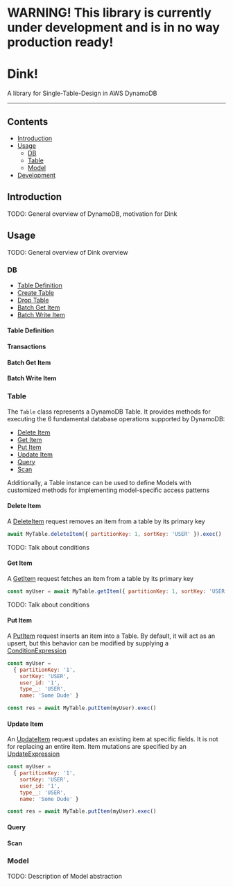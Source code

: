 
# WARNING! This library is currently under development and is in no way production ready!

# Dink!
A library for Single-Table-Design in AWS DynamoDB

---
## Contents
* [Introduction](#introduction)
* [Usage](#usage)
  * [DB](#db)
  * [Table](#table)
  * [Model](#table)
* [Development](#development)

## Introduction
TODO: General overview of DynamoDB, motivation for Dink


## Usage
TODO: General overview of Dink overview


### DB
* [Table Definition](#table-definition)
* [Create Table](#create-table)
* [Drop Table](#drop-table)
* [Batch Get Item](#batch-get-item)
* [Batch Write Item](#batch-write-item)

#### Table Definition
#### Transactions
#### Batch Get Item
#### Batch Write Item


### Table
The `Table` class represents a DynamoDB Table. It provides methods for executing the 6 fundamental database operations supported by DynamoDB:
* [Delete Item](#delete-item)
* [Get Item](#get-item)
* [Put Item](#put-item)
* [Update Item](#update-item)
* [Query](#query)
* [Scan](#scan)

Additionally, a Table instance can be used to define Models with customized methods for implementing model-specific access patterns


#### Delete Item
A [DeleteItem](https://docs.aws.amazon.com/amazondynamodb/latest/developerguide/WorkingWithItems.html) request removes an item from a table by its primary key
```js
await MyTable.deleteItem({ partitionKey: 1, sortKey: 'USER' }).exec()
```
TODO: Talk about conditions


#### Get Item
A [GetItem](https://docs.aws.amazon.com/amazondynamodb/latest/developerguide/WorkingWithItems.html) request fetches an item from a table by its primary key
```js
const myUser = await MyTable.getItem({ partitionKey: 1, sortKey: 'USER' }).exec()
```
TODO: Talk about conditions


#### Put Item
A [PutItem](https://docs.aws.amazon.com/amazondynamodb/latest/developerguide/WorkingWithItems.html) request inserts an item into a Table. By default, it will act as an upsert, but this behavior can be modified by supplying a [ConditionExpression](https://docs.aws.amazon.com/amazondynamodb/latest/developerguide/Expressions.ConditionExpressions.html)
```js
const myUser =
  { partitionKey: '1',
    sortKey: 'USER',
    user_id: '1',
    type__: 'USER',
    name: 'Some Dude' } 

const res = await MyTable.putItem(myUser).exec()
```

#### Update Item
An [UpdateItem](https://docs.aws.amazon.com/amazondynamodb/latest/developerguide/WorkingWithItems.html) request updates an existing item at specific fields. It is not for replacing an entire item. Item mutations are specified by an [UpdateExpression](https://docs.aws.amazon.com/amazondynamodb/latest/developerguide/Expressions.UpdateExpressions.html)

```js
const myUser =
  { partitionKey: '1',
    sortKey: 'USER',
    user_id: '1',
    type__: 'USER',
    name: 'Some Dude' } 

const res = await MyTable.putItem(myUser).exec()
```

#### Query


#### Scan


### Model
TODO: Description of Model abstraction
